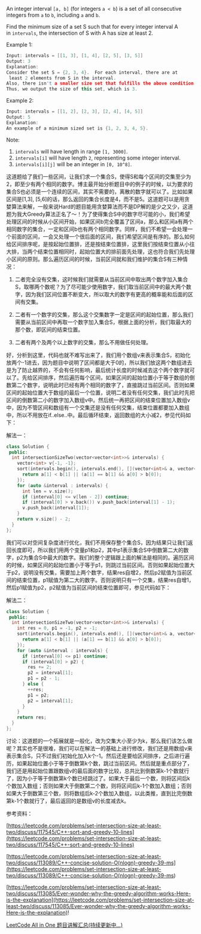 An integer interval `[a, b]` (for integers `a < b`) is a set of all consecutive integers from `a` to `b`, including `a` and `b`.

Find the minimum size of a set S such that for every integer interval A in `intervals`, the intersection of S with A has size at least 2.

Example 1:

```cpp
Input: intervals = [[1, 3], [1, 4], [2, 5], [3, 5]]
Output: 3
Explanation:
Consider the set S = {2, 3, 4}.  For each interval, there are at
 least 2 elements from S in the interval.
Also, there isn't a smaller size set that fulfills the above condition.
Thus, we output the size of this set, which is 3.
```

Example 2:

```cpp
Input: intervals = [[1, 2], [2, 3], [2, 4], [4, 5]]
Output: 5
Explanation:
An example of a minimum sized set is {1, 2, 3, 4, 5}.
```

Note:

1. `intervals` will have length in range `[1, 3000]`.
1. `intervals[i]` will have length `2`, representing some integer interval.
1. `intervals[i][j]` will be an integer in `[0, 10^8]`.

这道题给了我们一些区间，让我们求一个集合S，使得S和每个区间的交集至少为2，即至少有两个相同的数字。博主最开始分析题目中的例子的时候，以为要求的集合S也必须是一个连续的区间，其实不需要的，离散的数字就可以了。比如如果区间是\[1,3\], \[5,6\]的话，那么返回的集合长度是4，而不是5。这道题可以是用贪婪算法来解，一般来说Hard的题目能用贪婪算法而不是DP解的是少之又少，这道题为我大Greedy算法正名了～！为了使得集合S中的数字尽可能的小，我们希望处理区间的时候从小区间开始，如果区间b完全覆盖了区间a，那么和区间a有两个相同数字的集合，一定和区间b也有两个相同数字。同样，我们不希望一会处理一个前面的区间，一会又处理一个很后面的区间，我们希望区间是有序的。那么如何给区间排序呢，是按起始位置排，还是按结束位置排，这里我们按结束位置从小往大排，当两个结束位置相同时，起始位置大的排前面先处理，这也符合我们先处理小区间的原则。那么遍历区间的时候，当前区间就和我们维护的集合S有三种情况：

1. 二者完全没有交集，这时候我们就需要从当前区间中取出两个数字加入集合S，取哪两个数呢？为了尽可能少使用数字，我们取当前区间中的最大两个数字，因为我们区间位置不断变大，所以取大的数字有更高的概率能和后面的区间有交集。

1. 二者有一个数字的交集，那么这个交集数字一定是区间的起始位置，那么我们需要从当前区间中再取一个数字加入集合S，根据上面的分析，我们取最大的那个数，即区间的结束位置。

1. 二者有两个及两个以上数字的交集，那么不用做任何处理。

好，分析到这里，代码也就不难写出来了，我们用个数组v来表示集合S，初始化放两个-1进去，因为题目中说明了区间都是大于0的，所以我们放这两个数组进去是为了防止越界的，不会有任何影响，最后统计长度的时候减去这个两个数字就可以了。先给区间排序，然后遍历每个区间，如果区间的起始位置小于等于数组的倒数第二个数字，说明此时已经有两个相同的数字了，直接跳过当前区间。否则如果区间的起始位置大于数组的最后一个位置，说明二者没有任何交集，我们此时先把区间的倒数第二小的数字加入数组v中。然后统一再把区间的结束位置加入数组v中，因为不管区间和数组有一个交集还是没有任何交集，结束位置都要加入数组中，所以不用放在if..else..中。最后循环结束，返回数组的大小减2，参见代码如下：

解法一：

```cpp
class Solution {
 public:
  int intersectionSizeTwo(vector<vector<int>>& intervals) {
    vector<int> v{-1, -1};
    sort(intervals.begin(), intervals.end(), [](vector<int>& a, vector<int>& b) {
      return a[1] < b[1] || (a[1] == b[1] && a[0] > b[0]);
    });
    for (auto &interval : intervals) {
      int len = v.size();
      if (interval[0] <= v[len - 2]) continue;
      if (interval[0] > v.back()) v.push_back(interval[1] - 1);
      v.push_back(interval[1]);
    }
    return v.size() - 2;
  }
};
```

我们可以对空间复杂度进行优化，我们不用保存整个集合S，因为结果只让我们返回长度即可，所以我们用两个变量p1和p2，其中p1表示集合S中倒数第二大的数字，p2为集合S中最大的数字。我们的整个逻辑跟上面的解法是相同的。遍历区间的时候，如果区间的起始位置小于等于p1，则跳过当前区间。否则如果起始位置大于p2，说明没有交集，需要加上两个数字，结果res自增2，然后p2赋值为当前区间的结束位置，p1赋值为第二大的数字。否则说明只有一个交集，结果res自增1，然后p1赋值为p2，p2赋值为当前区间的结束位置即可，参见代码如下：

解法二：

```cpp
class Solution {
 public:
  int intersectionSizeTwo(vector<vector<int>>& intervals) {
    int res = 0, p1 = -1, p2 = -1;
    sort(intervals.begin(), intervals.end(), [](vector<int>& a, vector<int>& b) {
      return a[1] < b[1] || (a[1] == b[1] && a[0] > b[0]);
    });
    for (auto &interval : intervals) {
      if (interval[0] <= p1) continue;
      if (interval[0] > p2) {
        res += 2;
        p2 = interval[1];
        p1 = p2 - 1;
      } else {
        ++res;
        p1 = p2;
        p2 = interval[1];
      }
    }
    return res;
  }
};
```

讨论：这道题的一个拓展就是一般化，改为交集大小至少为k，那么我们该怎么做呢？其实也不是很难，我们可以在解法一的基础上进行修改，我们还是用数组v来表示集合S，只不过我们初始化加入k个-1。然后还是要给区间排序，之后进行遍历，如果起始位置小于等于倒数第k个数，跳过当前区间。然后就是重点部分了，我们还是用起始位置跟数组v的最后面的数字比较，总共比到倒数第k-1个数就行了，因为小于等于倒数第k个数已经跳过了。如果大于最后一个数，则将区间后k个数加入数组；否则如果大于倒数第二个数，则将区间后k-1个数加入数组；否则如果大于倒数第三个数，则将数组后k-2个数加入数组，以此类推，直到比完倒数第k-1个数就行了，最后返回的是数组v的长度减去k。

参考资料：

[https://leetcode.com/problems/set-intersection-size-at-least-two/discuss/117545/C++-sort-and-greedy-10-lines](https://leetcode.com/problems/set-intersection-size-at-least-two/discuss/117545/C++-sort-and-greedy-10-lines)

[](<https://leetcode.com/problems/set-intersection-size-at-least-two/discuss/113089/C++-concise-solution-O(nlogn)-greedy-39-ms>)[https://leetcode.com/problems/set-intersection-size-at-least-two/discuss/113089/C++-concise-solution-O(nlogn)-greedy-39-ms](<https://leetcode.com/problems/set-intersection-size-at-least-two/discuss/113089/C++-concise-solution-O(nlogn)-greedy-39-ms>)

[https://leetcode.com/problems/set-intersection-size-at-least-two/discuss/113085/Ever-wonder-why-the-greedy-algorithm-works-Here-is-the-explanation](https://leetcode.com/problems/set-intersection-size-at-least-two/discuss/113085/Ever-wonder-why-the-greedy-algorithm-works-Here-is-the-explanation)!

[LeetCode All in One 题目讲解汇总(持续更新中...)](http://www.cnblogs.com/grandyang/p/4606334.html)
